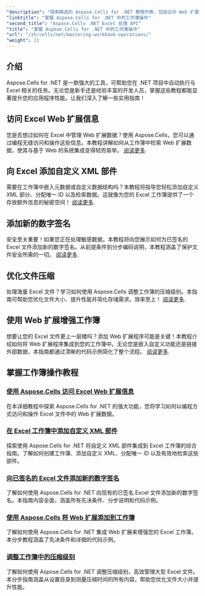 ```yaml
---
"description": "探索精选的 Aspose.Cells for .NET 教程列表，包括访问 Web 扩展数据、添加数字签名和调整压缩级别的指南。"
"linktitle": "掌握 Aspose.Cells for .NET 中的工作簿操作"
"second_title": "Aspose.Cells .NET Excel 处理 API"
"title": "掌握 Aspose.Cells for .NET 中的工作簿操作"
"url": "/zh/cells/net/mastering-workbook-operations/"
"weight": 21
---
```


## 介绍

Aspose.Cells for .NET 是一款强大的工具，可帮助您在 .NET 项目中自动执行与 Excel 相关的任务。无论您是新手还是经验丰富的开发人员，掌握这些教程都能显著提升您的应用程序性能。让我们深入了解一些实用指南！  

## 访问 Excel Web 扩展信息  

您是否想过如何在 Excel 中管理 Web 扩展数据？使用 Aspose.Cells，您可以通过编程无缝访问和操作这些信息。本教程讲解如何从工作簿中检索 Web 扩展数据，使其与基于 Web 的系统集成变得轻而易举。 [阅读更多](./accessing-excel-web-extension-information/).  

## 向 Excel 添加自定义 XML 部件  

需要在工作簿中嵌入元数据或自定义数据结构吗？本教程将指导您轻松添加自定义 XML 部分、分配唯一 ID 以及检索数据。这就像为您的 Excel 工作簿提供了一个存放额外信息的秘密空间！ [阅读更多](./add-custom-xml-parts/).  

## 添加新的数字签名  

安全至关重要！如果您正在处理敏感数据，本教程将向您展示如何为已签名的 Excel 文件添加新的数字签名。从前提条件到分步编码说明，本教程涵盖了保护文件安全所需的一切。 [阅读更多](./adding-new-digital-signature-to-signed-excel-file/).  

## 优化文件压缩  

处理海量 Excel 文件？学习如何使用 Aspose.Cells 调整工作簿的压缩级别。本指南可帮助您优化文件大小、提升性能并简化存储需求。效率至上！ [阅读更多](./adjusting-compression-level/). 
 
## 使用 Web 扩展增强工作簿  

想要让您的 Excel 文件更上一层楼吗？添加 Web 扩展程序可能是关键！本教程介绍如何将 Web 扩展程序集成到您的工作簿中。无论您是嵌入自定义功能还是链接外部数据，本指南都通过清晰的代码示例简化了整个流程。 [阅读更多](./adding-web-extension/).  

## 掌握工作簿操作教程
### [使用 Aspose.Cells 访问 Excel Web 扩展信息](./accessing-excel-web-extension-information/)
在本详细教程中探索 Aspose.Cells for .NET 的强大功能，您将学习如何以编程方式访问和操作 Excel 文件中的 Web 扩展数据。
### [在 Excel 工作簿中添加自定义 XML 部件](./add-custom-xml-parts/)
探索使用 Aspose.Cells for .NET 将自定义 XML 部件集成到 Excel 工作簿的综合指南。了解如何创建工作簿、添加自定义 XML、分配唯一 ID 以及有效地检索这些部件。
### [向已签名的 Excel 文件添加新的数字签名](./adding-new-digital-signature-to-signed-excel-file/)
了解如何使用 Aspose.Cells for .NET 向现有的已签名 Excel 文件添加新的数字签名。本指南内容全面，涵盖所有先决条件、分步说明和代码示例。
### [使用 Aspose.Cells 将 Web 扩展添加到工作簿](./adding-web-extension/)
了解如何使用 Aspose.Cells for .NET 集成 Web 扩展来增强您的 Excel 工作簿。本分步教程涵盖了先决条件和详细的代码示例。
### [调整工作簿中的压缩级别](./adjusting-compression-level/)
了解如何使用 Aspose.Cells for .NET 调整压缩级别，高效管理大型 Excel 文件。本分步指南涵盖从设置目录到测量压缩时间的所有内容，帮助您优化文件大小并提升性能。